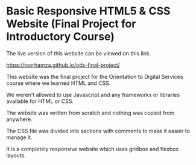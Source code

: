 # Basic Responsive HTML5 & CSS Website (Final Project for Introductory Course)

The live version of this website can be viewed on this link.

https://toorhamza.github.io/ods-final-project/

This website was the final project for the Orientation to Digital Services course where we learned HTML and CSS.

We weren't allowed to use Javascript and any frameworks or libraries available for HTML or CSS.

The website was written from scratch and nothing was copied from anywhere. 

The CSS file was divided into sections with comments to make it easier to manage it. 

It is a completely responsive website which uses gridbox and flexbox layouts. 


